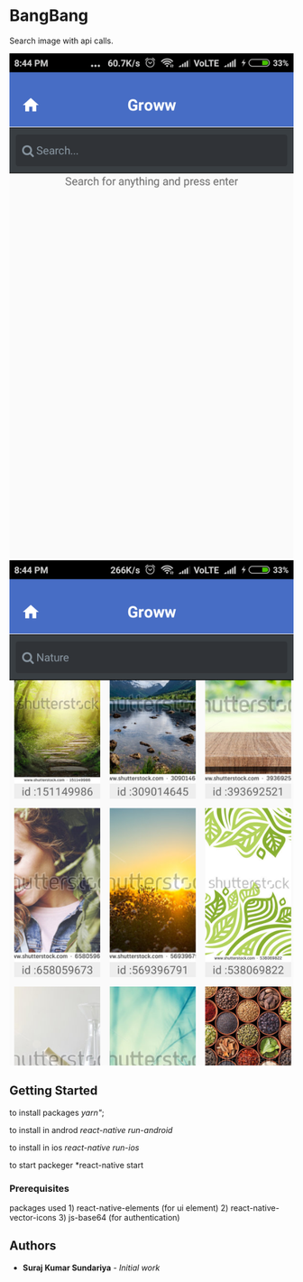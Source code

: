 # BangBang

Search image with api calls.

![Alt text](/src/assets/images/home.png?raw=true "Title")
![Alt text](/src/assets/images/list.png?raw=true "Title")

## Getting Started
to install packages *yarn"*;

to install in androd  *react-native run-android*

to install in ios     *react-native run-ios*

to start  packeger    *react-native start

### Prerequisites

packages used
    1) react-native-elements (for ui  element)
    2) react-native-vector-icons
    3) js-base64 (for authentication)


## Authors

* **Suraj Kumar Sundariya** - *Initial work*